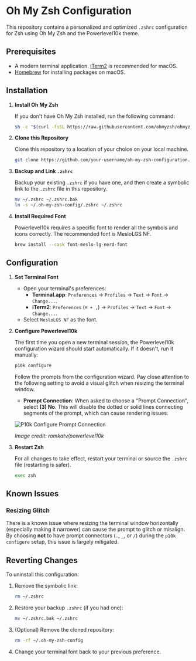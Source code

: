 # Oh My Zsh Configuration

This repository contains a personalized and optimized `.zshrc` configuration for Zsh using Oh My Zsh and the Powerlevel10k theme.

## Prerequisites

- A modern terminal application. [iTerm2](https://iterm2.com/) is recommended for macOS.
- [Homebrew](https://brew.sh/) for installing packages on macOS.

## Installation

1.  **Install Oh My Zsh**

    If you don't have Oh My Zsh installed, run the following command:

    ```bash
    sh -c "$(curl -fsSL https://raw.githubusercontent.com/ohmyzsh/ohmyzsh/master/tools/install.sh)"
    ```

2.  **Clone this Repository**

    Clone this repository to a location of your choice on your local machine.

    ```bash
    git clone https://github.com/your-username/oh-my-zsh-configuration.git ~/.oh-my-zsh-config
    ```

3.  **Backup and Link `.zshrc`**

    Backup your existing `.zshrc` if you have one, and then create a symbolic link to the `.zshrc` file in this repository.

    ```bash
    mv ~/.zshrc ~/.zshrc.bak
    ln -s ~/.oh-my-zsh-config/.zshrc ~/.zshrc
    ```

4.  **Install Required Font**

    Powerlevel10k requires a specific font to render all the symbols and icons correctly. The recommended font is MesloLGS NF.

    ```bash
    brew install --cask font-meslo-lg-nerd-font
    ```

## Configuration

1.  **Set Terminal Font**

    -   Open your terminal's preferences:
        -   **Terminal.app**: `Preferences` → `Profiles` → `Text` → `Font` → `Change...`.
        -   **iTerm2**: `Preferences` (`⌘ + ,`) → `Profiles` → `Text` → `Font` → `Change...`.
    -   Select `MesloLGS NF` as the font.

2.  **Configure Powerlevel10k**

    The first time you open a new terminal session, the Powerlevel10k configuration wizard should start automatically. If it doesn't, run it manually:

    ```bash
    p10k configure
    ```

    Follow the prompts from the configuration wizard. Pay close attention to the following setting to avoid a visual glitch when resizing the terminal window.

    -   **Prompt Connection**: When asked to choose a "Prompt Connection", select **(3) No**. This will disable the dotted or solid lines connecting segments of the prompt, which can cause rendering issues.

    ![P10k Configure Prompt Connection](https://user-images.githubusercontent.com/romkatv/powerlevel10k/master/config-wizard-prompt-connection.png)

    *Image credit: romkatv/powerlevel10k*

3.  **Restart Zsh**

    For all changes to take effect, restart your terminal or source the `.zshrc` file (restarting is safer).

    ```bash
    exec zsh
    ```

## Known Issues

### Resizing Glitch

There is a known issue where resizing the terminal window horizontally (especially making it narrower) can cause the prompt to glitch or misalign. By choosing **not** to have prompt connectors (`.`, `_`, or `/`) during the `p10k configure` setup, this issue is largely mitigated.

## Reverting Changes

To uninstall this configuration:

1.  Remove the symbolic link:

    ```bash
    rm ~/.zshrc
    ```

2.  Restore your backup `.zshrc` (if you had one):

    ```bash
    mv ~/.zshrc.bak ~/.zshrc
    ```

3.  (Optional) Remove the cloned repository:

    ```bash
    rm -rf ~/.oh-my-zsh-config
    ```

4.  Change your terminal font back to your previous preference.
